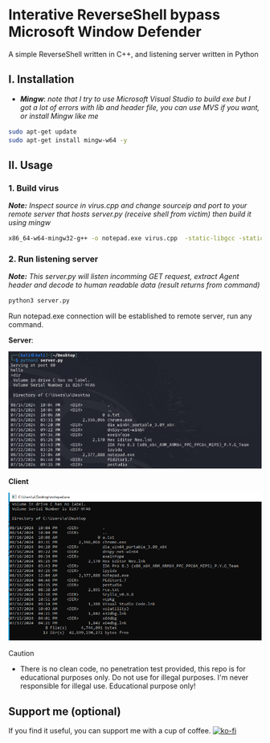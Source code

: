# Interative ReverseShell bypass Microsoft Window Defender

A simple ReverseShell written in C++, and listening server written in Python

## I. Installation

- ***Mingw***:
    *note that I try to use Microsoft Visual Studio to build exe but I got a lot of errors with lib and header file, you can use MVS if you want, or install Mingw like me*

```bash
sudo apt-get update
sudo apt-get install mingw-w64 -y
```
## II. Usage
### 1. Build virus
***Note:*** *Inspect source in virus.cpp and change sourceip and port to your remote server that hosts server.py (receive shell from victim) then build it using mingw*
```bash
x86_64-w64-mingw32-g++ -o notepad.exe virus.cpp  -static-libgcc -static-libstdc++ -lwininet
```

### 2. Run listening server
***Note:*** *This server.py will listen incomming GET request, extract Agent header and decode to human readable data (result returns from command)*
```python
python3 server.py
```

Run notepad.exe connection will be established to remote server, run any command.

**Server**:

![plot](./images/serverpy.png)

**Client**

![plot](./images/viruscpp.png)

> [!CAUTION]
- There is no clean code, no penetration test provided, this repo is for educational purposes only. Do not use for illegal purposes. I'm never responsible for illegal use. Educational purpose only!
## Support me (optional)
If you find it useful, you can support me with a cup of coffee.
[![ko-fi](https://ko-fi.com/img/githubbutton_sm.svg)](https://ko-fi.com/Y8Y2123O0D)
